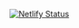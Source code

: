 [![Netlify Status](https://api.netlify.com/api/v1/badges/e86519b0-9d69-4ae3-adc7-c470b9d6e26b/deploy-status)](https://app.netlify.com/sites/agnieszka-olejnik-pl/deploys)
